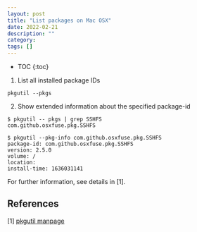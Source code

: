 ```yaml
---
layout: post
title: "List packages on Mac OSX"
date: 2022-02-21
description: ""
category: 
tags: []
---
```

* TOC
{:toc}


1. List all installed package IDs

```
pkgutil --pkgs
```

2. Show extended information about the specified package-id

```
$ pkgutil -- pkgs | grep SSHFS
com.github.osxfuse.pkg.SSHFS

$ pkgutil --pkg-info com.github.osxfuse.pkg.SSHFS
package-id: com.github.osxfuse.pkg.SSHFS
version: 2.5.0
volume: /
location:
install-time: 1636031141
```

For further information, see details in [1].

## References

[1] [pkgutil manpage](https://www.manpagez.com/man/1/pkgutil/)
